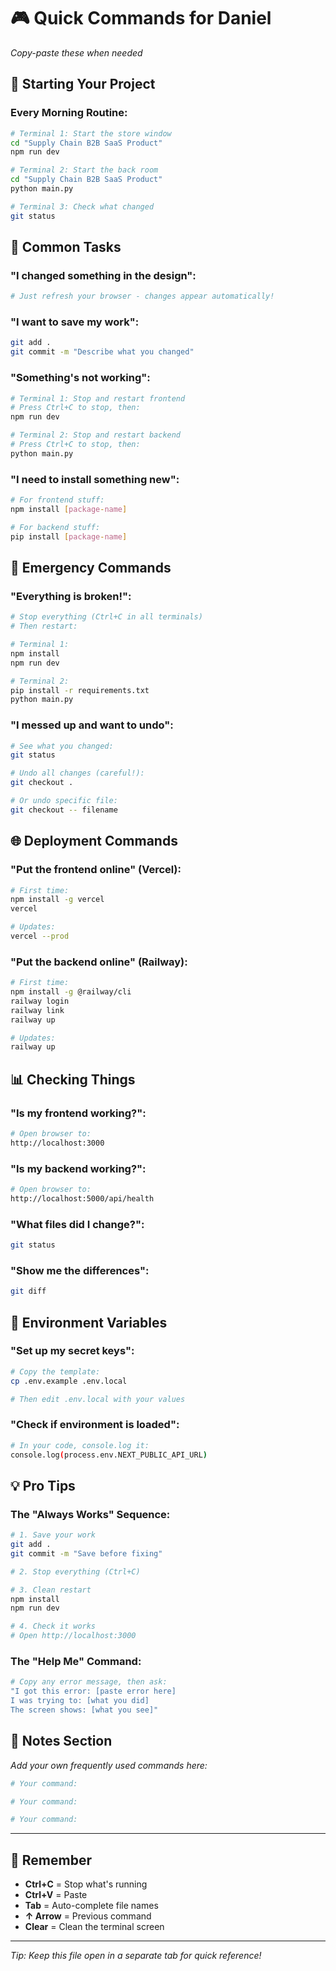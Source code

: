 # 🎮 Quick Commands for Daniel
*Copy-paste these when needed*

## 🚀 Starting Your Project

### Every Morning Routine:
```bash
# Terminal 1: Start the store window
cd "Supply Chain B2B SaaS Product"
npm run dev

# Terminal 2: Start the back room
cd "Supply Chain B2B SaaS Product"
python main.py

# Terminal 3: Check what changed
git status
```

## 🔧 Common Tasks

### "I changed something in the design":
```bash
# Just refresh your browser - changes appear automatically!
```

### "I want to save my work":
```bash
git add .
git commit -m "Describe what you changed"
```

### "Something's not working":
```bash
# Terminal 1: Stop and restart frontend
# Press Ctrl+C to stop, then:
npm run dev

# Terminal 2: Stop and restart backend
# Press Ctrl+C to stop, then:
python main.py
```

### "I need to install something new":
```bash
# For frontend stuff:
npm install [package-name]

# For backend stuff:
pip install [package-name]
```

## 🚨 Emergency Commands

### "Everything is broken!":
```bash
# Stop everything (Ctrl+C in all terminals)
# Then restart:

# Terminal 1:
npm install
npm run dev

# Terminal 2:
pip install -r requirements.txt
python main.py
```

### "I messed up and want to undo":
```bash
# See what you changed:
git status

# Undo all changes (careful!):
git checkout .

# Or undo specific file:
git checkout -- filename
```

## 🌐 Deployment Commands

### "Put the frontend online" (Vercel):
```bash
# First time:
npm install -g vercel
vercel

# Updates:
vercel --prod
```

### "Put the backend online" (Railway):
```bash
# First time:
npm install -g @railway/cli
railway login
railway link
railway up

# Updates:
railway up
```

## 📊 Checking Things

### "Is my frontend working?":
```bash
# Open browser to:
http://localhost:3000
```

### "Is my backend working?":
```bash
# Open browser to:
http://localhost:5000/api/health
```

### "What files did I change?":
```bash
git status
```

### "Show me the differences":
```bash
git diff
```

## 🔐 Environment Variables

### "Set up my secret keys":
```bash
# Copy the template:
cp .env.example .env.local

# Then edit .env.local with your values
```

### "Check if environment is loaded":
```bash
# In your code, console.log it:
console.log(process.env.NEXT_PUBLIC_API_URL)
```

## 💡 Pro Tips

### The "Always Works" Sequence:
```bash
# 1. Save your work
git add .
git commit -m "Save before fixing"

# 2. Stop everything (Ctrl+C)

# 3. Clean restart
npm install
npm run dev

# 4. Check it works
# Open http://localhost:3000
```

### The "Help Me" Command:
```bash
# Copy any error message, then ask:
"I got this error: [paste error here]
I was trying to: [what you did]
The screen shows: [what you see]"
```

## 📝 Notes Section
*Add your own frequently used commands here:*

```bash
# Your command:

# Your command:

# Your command:
```

---

## 🎯 Remember

- **Ctrl+C** = Stop what's running
- **Ctrl+V** = Paste
- **Tab** = Auto-complete file names
- **↑ Arrow** = Previous command
- **Clear** = Clean the terminal screen

---

*Tip: Keep this file open in a separate tab for quick reference!*